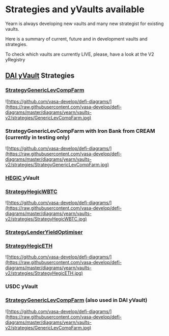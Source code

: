 # Strategies and yVaults available

Yearn is always developing new vaults and many new strategist for existing vaults.

Here is a summary of current, future and in development vaults and strategies.

To check which vaults are currently LIVE, please, have a look at the V2 yRegistry

## [DAI yVault](https://etherscan.io/address/0x19d3364a399d251e894ac732651be8b0e4e85001) Strategies

### [StrategyGenericLevCompFarm](https://etherscan.io/address/0x4031afd3b0f71bace9181e554a9e680ee4abe7df)

![https://github.com/vasa-develop/defi-diagrams/](https://raw.githubusercontent.com/vasa-develop/defi-diagrams/master/diagrams/yearn/vaults-v2/strategies/GenericLevCompFarm.jpg)

### StrategyGenericLevCompFarm with Iron Bank from CREAM \(currently in testing only\)

![https://github.com/vasa-develop/defi-diagrams/](https://raw.githubusercontent.com/vasa-develop/defi-diagrams/master/diagrams/yearn/vaults-v2/strategies/StrategyGenericLevCompFarm.jpg)

### [HEGIC ](https://etherscan.io/address/0xe11ba472f74869176652c35d30db89854b5ae84d)yVault

### [StrategyHegicWBTC](https://etherscan.io/address/0x0ce77bc655afaac83947c2e859819185966ca825#code)

![https://github.com/vasa-develop/defi-diagrams/](https://raw.githubusercontent.com/vasa-develop/defi-diagrams/master/diagrams/yearn/vaults-v2/strategies/StrategyHegicWBTC.jpg)

### [StrategyLenderYieldOptimiser](https://etherscan.io/address/0x0cf55d57d241161e0ec68e72cbb175dbfe84173a)

### [StrategyHegicETH](https://etherscan.io/address/0x41d638024c525c70a53b883608048e705e061f2c)

![https://github.com/vasa-develop/defi-diagrams/](https://raw.githubusercontent.com/vasa-develop/defi-diagrams/master/diagrams/yearn/vaults-v2/strategies/StrategyHegicETH.jpg)

### USDC yVault

### [StrategyGenericLevCompFarm](https://etherscan.io/address/0x4d7d4485fd600c61d840ccbec328bfd76a050f87) \(also used in DAI yVault\)

![https://github.com/vasa-develop/defi-diagrams/](https://raw.githubusercontent.com/vasa-develop/defi-diagrams/master/diagrams/yearn/vaults-v2/strategies/GenericLevCompFarm.jpg)
